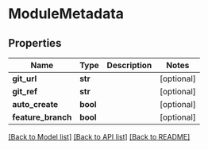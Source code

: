 # ModuleMetadata

## Properties
Name | Type | Description | Notes
------------ | ------------- | ------------- | -------------
**git_url** | **str** |  | [optional] 
**git_ref** | **str** |  | [optional] 
**auto_create** | **bool** |  | [optional] 
**feature_branch** | **bool** |  | [optional] 

[[Back to Model list]](../README.md#documentation-for-models) [[Back to API list]](../README.md#documentation-for-api-endpoints) [[Back to README]](../README.md)

